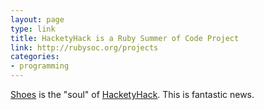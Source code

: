 ```yaml
---
layout: page
type: link
title: HacketyHack is a Ruby Summer of Code Project
link: http://rubysoc.org/projects
categories: 
- programming
---
```

[Shoes](http://shoes.heroku.com/) is the "soul" of [HacketyHack](http://hacketyhack.heroku.com/). This is fantastic news.

